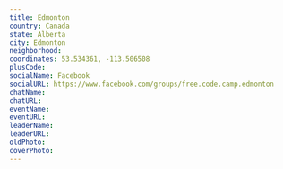 ```yaml
---
title: Edmonton
country: Canada
state: Alberta
city: Edmonton
neighborhood: 
coordinates: 53.534361, -113.506508
plusCode:
socialName: Facebook
socialURL: https://www.facebook.com/groups/free.code.camp.edmonton
chatName:
chatURL:
eventName:
eventURL:
leaderName:
leaderURL:
oldPhoto: 
coverPhoto:
---
```

